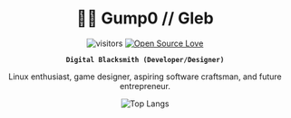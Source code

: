 <div align="center">

<h1>👨‍💻 Gump0 // Gleb</h1>

![visitors](https://visitor-badge.laobi.icu/badge?page_id=Gump0)
[![Open Source Love](https://badges.frapsoft.com/os/v1/open-source.svg?v=102)](https://github.com/ellerbrock/open-source-badge/)

**`Digital Blacksmith (Developer/Designer)`**

Linux enthusiast, game designer, aspiring software craftsman, and future entrepreneur.

![Top Langs](https://github-readme-stats.vercel.app/api/top-langs/?username=anuraghazra&hide_progress=true)

</div>
